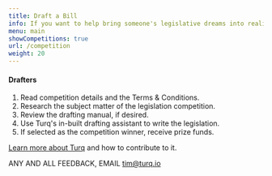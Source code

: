 ```yaml
---
title: Draft a Bill
info: If you want to help bring someone's legislative dreams into reality, become a Drafter and make some money along the way
menu: main
showCompetitions: true
url: /competition
weight: 20
---
```


#### Drafters

1. Read competition details and the Terms & Conditions.
2. Research the subject matter of the legislation competition.
3. Review the drafting manual, if desired.
4. Use Turq's in-built drafting assistant to write the legislation.
5. If selected as the competition winner, receive prize funds.


[Learn more about Turq](/about) and how to contribute to it.  

ANY AND ALL FEEDBACK, EMAIL [tim@turq.io](mailto:tim@turq.io)